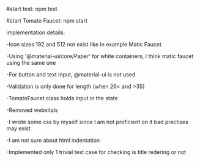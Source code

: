 #start test:
npm test

#start Tomato Faucet:
npm start

implementation details:

-Icon sizes 192 and 512 not exist like in example Matic Faucet

-Using '@material-ui/core/Paper' for white containers, I think matic faucet using the same one

-For button and text input, @material-ui is not used

-Validation is only done for length (when 26< and >35)

-TomatoFaucet class holds input in the state

-Removed webvitals

-I wrote some css by myself since I am not proficient on it bad practises may exist

-I am not sure about html indentation 

-Implemented only 1 trivial test case for checking is title redering or not
